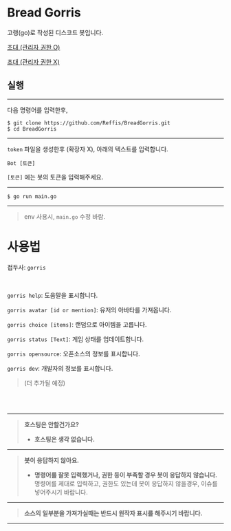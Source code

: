 # Bread Gorris

고랭(go)로 작성된 디스코드 봇입니다.

[초대 (관리자 권한 O)](https://discord.com/api/oauth2/authorize?client_id=862671849863512064&permissions=8&scope=bot)

[초대 (관리자 권한 X)](https://discord.com/api/oauth2/authorize?client_id=862671849863512064&permissions=0&scope=bot)

## 실행

---
다음 명령어를 입력한후,

```shell
$ git clone https://github.com/Reffis/BreadGorris.git
$ cd BreadGorris
```
---
`token` 파일을 생성한후 (확장자 X), 아래의 텍스트를 입력합니다.

```
Bot [토큰]
```
`[토큰]` 에는 봇의 토큰을 입력해주세요.

---
```shell
$ go run main.go
```
---
> env 사용시, `main.go` 수정 바람. 


# 사용법

접두사: `gorris`

<br>

`gorris help`: 도움말을 표시합니다.

`gorris avatar [id or mention]`: 유저의 아바타를 가져옵니다.

`gorris choice [items]`: 랜덤으로 아이템을 고릅니다.

`gorris status [Text]`: 게임 상태를 업데이트합니다.

`gorris opensource`: 오픈소스의 정보를 표시합니다.

`gorris dev`: 개발자의 정보를 표시합니다.

> (더 추가될 예정)

<br><br>

---
> **호스팅은 안할건가요?**
> 
> * **호스팅은 생각 없습니다.** 
---
> **봇이 응답하지 않아요.**
> 
> * **명령어를 잘못 입력했거나, 권한 등이 부족할 경우 봇이 응답하지 않습니다.**
> 명령어를 제대로 입력하고, 권한도 있는데 봇이 응답하지 않을경우, 이슈를 넣어주시기 바랍니다.
---
> **소스의 일부분을 가져가실때는 반드시 원작자 표시를 해주시기 바랍니다.**
---